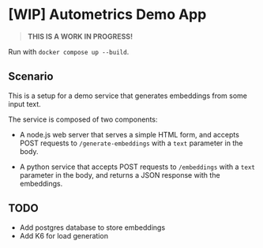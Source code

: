 # [WIP] Autometrics Demo App

> **THIS IS A WORK IN PROGRESS!**

Run with `docker compose up --build`.

## Scenario

This is a setup for a demo service that generates embeddings from some input text.

The service is composed of two components:

- A node.js web server that serves a simple HTML form, and accepts POST requests to `/generate-embeddings` with a `text` parameter in the body.

- A python service that accepts POST requests to `/embeddings` with a `text` parameter in the body, and returns a JSON response with the embeddings.


## TODO

- Add postgres database to store embeddings
- Add K6 for load generation